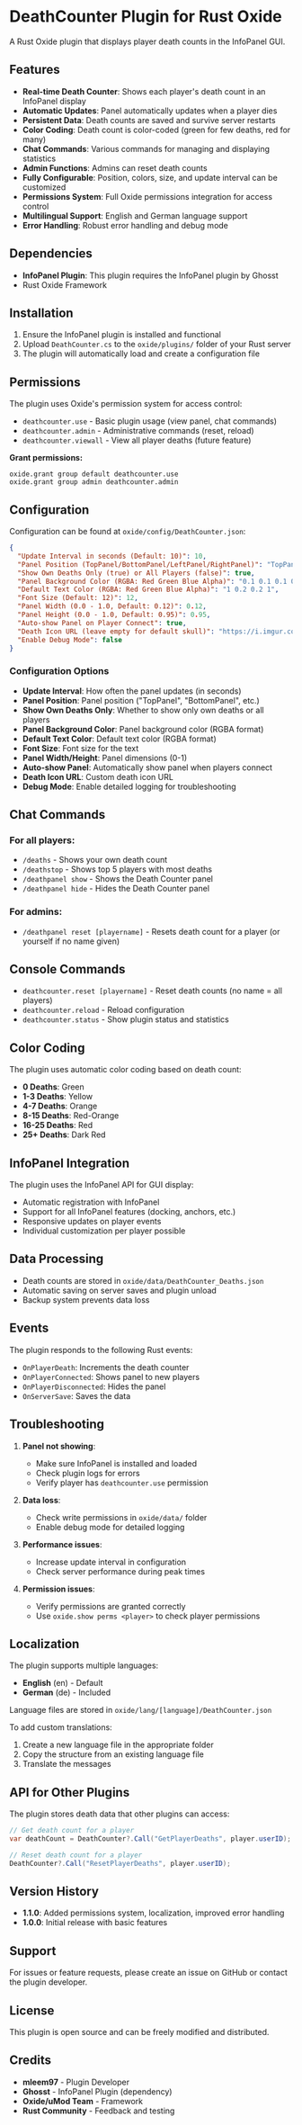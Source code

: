 # DeathCounter Plugin for Rust Oxide

A Rust Oxide plugin that displays player death counts in the InfoPanel GUI.

## Features

- **Real-time Death Counter**: Shows each player's death count in an InfoPanel display
- **Automatic Updates**: Panel automatically updates when a player dies
- **Persistent Data**: Death counts are saved and survive server restarts
- **Color Coding**: Death count is color-coded (green for few deaths, red for many)
- **Chat Commands**: Various commands for managing and displaying statistics
- **Admin Functions**: Admins can reset death counts
- **Fully Configurable**: Position, colors, size, and update interval can be customized
- **Permissions System**: Full Oxide permissions integration for access control
- **Multilingual Support**: English and German language support
- **Error Handling**: Robust error handling and debug mode

## Dependencies

- **InfoPanel Plugin**: This plugin requires the InfoPanel plugin by Ghosst
- Rust Oxide Framework

## Installation

1. Ensure the InfoPanel plugin is installed and functional
2. Upload `DeathCounter.cs` to the `oxide/plugins/` folder of your Rust server
3. The plugin will automatically load and create a configuration file

## Permissions

The plugin uses Oxide's permission system for access control:

- `deathcounter.use` - Basic plugin usage (view panel, chat commands)
- `deathcounter.admin` - Administrative commands (reset, reload)
- `deathcounter.viewall` - View all player deaths (future feature)

**Grant permissions:**
```
oxide.grant group default deathcounter.use
oxide.grant group admin deathcounter.admin
```

## Configuration

Configuration can be found at `oxide/config/DeathCounter.json`:

```json
{
  "Update Interval in seconds (Default: 10)": 10,
  "Panel Position (TopPanel/BottomPanel/LeftPanel/RightPanel)": "TopPanel",
  "Show Own Deaths Only (true) or All Players (false)": true,
  "Panel Background Color (RGBA: Red Green Blue Alpha)": "0.1 0.1 0.1 0.4",
  "Default Text Color (RGBA: Red Green Blue Alpha)": "1 0.2 0.2 1",
  "Font Size (Default: 12)": 12,
  "Panel Width (0.0 - 1.0, Default: 0.12)": 0.12,
  "Panel Height (0.0 - 1.0, Default: 0.95)": 0.95,
  "Auto-show Panel on Player Connect": true,
  "Death Icon URL (leave empty for default skull)": "https://i.imgur.com/QvMYvdf.png",
  "Enable Debug Mode": false
}
```

### Configuration Options

- **Update Interval**: How often the panel updates (in seconds)
- **Panel Position**: Panel position ("TopPanel", "BottomPanel", etc.)
- **Show Own Deaths Only**: Whether to show only own deaths or all players
- **Panel Background Color**: Panel background color (RGBA format)
- **Default Text Color**: Default text color (RGBA format)
- **Font Size**: Font size for the text
- **Panel Width/Height**: Panel dimensions (0-1)
- **Auto-show Panel**: Automatically show panel when players connect
- **Death Icon URL**: Custom death icon URL
- **Debug Mode**: Enable detailed logging for troubleshooting

## Chat Commands

### For all players:
- `/deaths` - Shows your own death count
- `/deathstop` - Shows top 5 players with most deaths
- `/deathpanel show` - Shows the Death Counter panel
- `/deathpanel hide` - Hides the Death Counter panel

### For admins:
- `/deathpanel reset [playername]` - Resets death count for a player (or yourself if no name given)

## Console Commands

- `deathcounter.reset [playername]` - Reset death counts (no name = all players)
- `deathcounter.reload` - Reload configuration
- `deathcounter.status` - Show plugin status and statistics

## Color Coding

The plugin uses automatic color coding based on death count:

- **0 Deaths**: Green
- **1-3 Deaths**: Yellow
- **4-7 Deaths**: Orange
- **8-15 Deaths**: Red-Orange
- **16-25 Deaths**: Red
- **25+ Deaths**: Dark Red

## InfoPanel Integration

The plugin uses the InfoPanel API for GUI display:

- Automatic registration with InfoPanel
- Support for all InfoPanel features (docking, anchors, etc.)
- Responsive updates on player events
- Individual customization per player possible

## Data Processing

- Death counts are stored in `oxide/data/DeathCounter_Deaths.json`
- Automatic saving on server saves and plugin unload
- Backup system prevents data loss

## Events

The plugin responds to the following Rust events:
- `OnPlayerDeath`: Increments the death counter
- `OnPlayerConnected`: Shows panel to new players
- `OnPlayerDisconnected`: Hides the panel
- `OnServerSave`: Saves the data

## Troubleshooting

1. **Panel not showing**: 
   - Make sure InfoPanel is installed and loaded
   - Check plugin logs for errors
   - Verify player has `deathcounter.use` permission

2. **Data loss**:
   - Check write permissions in `oxide/data/` folder
   - Enable debug mode for detailed logging

3. **Performance issues**:
   - Increase update interval in configuration
   - Check server performance during peak times

4. **Permission issues**:
   - Verify permissions are granted correctly
   - Use `oxide.show perms <player>` to check player permissions

## Localization

The plugin supports multiple languages:
- **English** (en) - Default
- **German** (de) - Included

Language files are stored in `oxide/lang/[language]/DeathCounter.json`

To add custom translations:
1. Create a new language file in the appropriate folder
2. Copy the structure from an existing language file
3. Translate the messages

## API for Other Plugins

The plugin stores death data that other plugins can access:

```csharp
// Get death count for a player
var deathCount = DeathCounter?.Call("GetPlayerDeaths", player.userID);

// Reset death count for a player
DeathCounter?.Call("ResetPlayerDeaths", player.userID);
```

## Version History

- **1.1.0**: Added permissions system, localization, improved error handling
- **1.0.0**: Initial release with basic features

## Support

For issues or feature requests, please create an issue on GitHub or contact the plugin developer.

## License

This plugin is open source and can be freely modified and distributed.

## Credits

- **mleem97** - Plugin Developer
- **Ghosst** - InfoPanel Plugin (dependency)
- **Oxide/uMod Team** - Framework
- **Rust Community** - Feedback and testing
